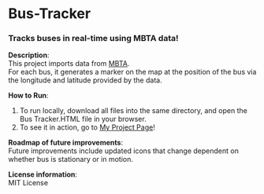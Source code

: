 # Bus-Tracker
### Tracks buses in real-time using MBTA data!

**Description**: <br>
This project imports data from [MBTA](https://api-v3.mbta.com/vehicles?filter[route]=1&include=trip).<br>
For each bus, it generates a marker on the map at the position of the bus via the longitude and latitude provided by the data.

**How to Run**: <br>
1. To run locally, download all files into the same directory, and open the Bus Tracker.HTML file in your browser. <br>
2. To see it in action, go to [My Project Page](https://morganmaltba.github.io/Bus-Tracker/)!

**Roadmap of future improvements**: <br> 
Future improvements include updated icons that change dependent on whether bus is stationary or in motion.

**License information**: <br>
MIT License

